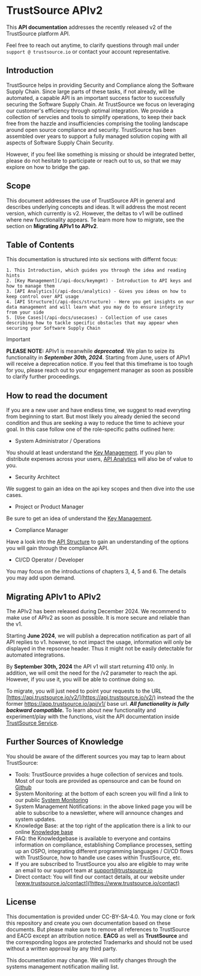 # TrustSource APIv2

This **API documentation** addresses the recently released v2 of the TrustSource platform API.  

Feel free to reach out anytime, to clarify questions through mail under ```support @ trustsource.io``` or contact your account representative.



## Introduction
TrustSource helps in providing Security and Compliance along the Software Supply Chain. Since large parts of these tasks, if not already, will be automated, a capable API is an important success factor to successfully securing the Software Supply Chain. At TrustSource we focus on leveraging our customer's efficiency through optimal integration. We provide a collection of servcies and tools to simplify operations, to keep their back free from the hazzle and insufficiencies comprising the tooling landscape around open source compliance and security. TrustSource has been assembled over years to support a fully managed solution coping with all aspects of Software Supply Chain Security. 

However, if you feel like something is missing or should be integrated better, please do not hesitate to participate or reach out to us, so that we may explore on how to bridge the gap.

## Scope
This document addresses the use of TrustSource API in general and describes underlying concepts and ideas. It will address the most recent version, which currently is v2. However, the deltas to v1 will be outlined where new functionality appears. Te learn more how to migrate, see the section on **Migrating APIv1 to APIv2**.



## Table of Contents

This documentation is structured into six sections with differnt focus:

    1. This Introduction, which guides you through the idea and reading hints
    2. [Key Management](/api-docs/keymgmt) - Introduction to API keys and how to manage them 
    3. [API Analytics](/api-docs/analytics) - Gives you ideas on how to keep control over API usage
    4. [API Structure](/api-docs/structure) - Here you get insights on our data management and will learn what you may do to ensure integrity from your side
    5. [Use Cases](/api-docs/usecases) - Collection of use cases describing how to tackle specific obstacles that may appear when securing your Software Supply Chain 

> [!IMPORTANT]
>
> **PLEASE NOTE:** APIv1 is meanwhile ***deprecated***. We plan to seize its functionality in ***September 30th, 2024***. Starting from June, users of APIv1 will receive a deprecation notice. If you feel that this timeframe is too tough for you, please reach out to your engagement manager as soon as possible to clarify further proceedings.



## How to read the document

If you are a new user and have endless time, we suggest to read everyting from beginning to start. But most likely you already denied the second condition and thus are seeking a way to reduce the time to achieve your goal. In this case follow one of the role-specific paths outlined here:

- System Administrator / Operations 

You should at least understand the [Key Management](/keymgmt.md). If you plan to distribute expenses across your users, [API Analytics](/analytics.md) will also be of value to you.

- Security Architect

We suggest to gain an idea on the api key scopes and then dive into the use cases. 

- Project or Product Manager

Be sure to get an idea of understand the [Key Management](/keymgmt.md).

- Compliance Manager

Have a look into the  [API Structure](/structure.md) to gain an understanding of the options you will gain through the compliance API.

- CI/CD Operator / Developer

You may focus on the introductions of chapters 3, 4, 5 and 6. The details you may add upon demand.



## Migrating APIv1 to APIv2

The APIv2 has been released during December 2024. We recommend to make use of APIv2 as soon as possible. It is more secure and reliable than the v1. 

Starting **June 2024**, we will publish a deprecation notification as part of all API replies to v1. however, to not impact the usage, information will only be displayed in the repsonse header. Thus it might not be easily detectable for automated integrations. 

By **September 30th, 2024** the API v1 will start returning 410 only. In addition, we will omit the need for the /v2 parameter to reach the api. However, if you use it, you will be able to continue doing so. 

To migrate, you will just need to point your requests to the URL [https://api.trustsource.io/v2/](https://api.trustsource.io/v2/) instead the the former https://app.trustsource.io/api/v1/ base url. ***All functionality is fully backward compatible.*** To learn about new functionality and experiment/play with the functions, visit the API documentation inside [TrustSource Service](https://app.trustsource.io/apidoc-latest).



## Further Sources of Knowledge

You should be aware of the different sources you may tap to learn about TrustSource:

- Tools: TrustSource provides a huge collection of services and tools. Most of our tools are provided as opensource and can be found on [Github](!https://github.com/trustsource)
- System Monitoring: at the bottom of each screen you will find a link to our public [System Monitoring](!https://status.trustsource.io)
- System Management Notifications: in the above linked page you will be able to subscribe to a newsletter, where will announce changes and system updates. 
- Knowledge Base: at the top right of the application there is a link to our online [Knowledge base](!https://support.trustsource.io)
- FAQ: the Knowledgebase is available to everyone and contains information on compliance, establishing Compliance processes, setting up an OSPO, integrating different programming languages / CI/CD flows with TrustSource, how to handle use cases within TrustSource, etc.
- If you are subscribed to TrustSource you also are eligible to may write an email to our support team at [support@trustsource.io](mailto:support@trustsource.io)
- Direct contact: You will find our contact details, at our website under [www.trustsource.io/contact](!https://www.trustsource.io/contact)



## License

This documentation is provided under CC-BY-SA-4.0. You may clone or fork this repository and create you own documentation based on these documents. But please make sure to remove all references to TrustSource and EACG except an attribution notice. **EACG** as well as **TrustSource** and the corresponding logos are protected Trademarks and should not be used without a written approval by any third party.

This documentation may change. We will notify changes through the systems management notification mailing list.

